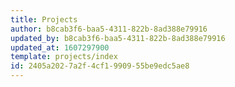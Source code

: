 ```yaml
---
title: Projects
author: b8cab3f6-baa5-4311-822b-8ad388e79916
updated_by: b8cab3f6-baa5-4311-822b-8ad388e79916
updated_at: 1607297900
template: projects/index
id: 2405a202-7a2f-4cf1-9909-55be9edc5ae8
---
```

